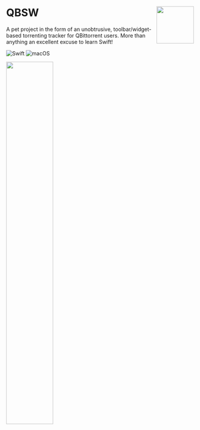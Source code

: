 # QBSW<a href="https://github.com/grigsbyanthony/QBSW"><img src="" align="right" height="100" /></a>

A pet project in the form of an unobtrusive, toolbar/widget-based torrenting tracker for QBittorrent users. More than anything an excellent excuse to learn Swift!

![Swift](https://img.shields.io/badge/swift-F54A2A?style=for-the-badge&logo=swift&logoColor=white)
![macOS](https://img.shields.io/badge/mac%20os-000000?style=for-the-badge&logo=macos&logoColor=F0F0F0)

<img src="" width="50%"/>
